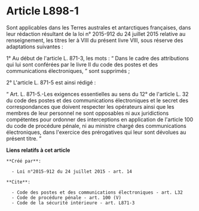 # Article L898-1

Sont applicables dans les Terres australes et antarctiques françaises, dans leur rédaction résultant de la loi n° 2015-912 du
24 juillet 2015 relative au renseignement, les titres Ier à VIII du présent livre VIII, sous réserve des adaptations
suivantes : 

1° Au début de l'article L. 871-3, les mots : “ Dans le cadre des attributions qui lui sont conférées par le livre II du code
des postes et des communications électroniques, ” sont supprimés ; 

2° L'article L. 871-5 est ainsi rédigé : 

“ Art. L. 871-5.-Les exigences essentielles au sens du 12° de l'article L. 32 du code des postes et des communications
électroniques et le secret des correspondances que doivent respecter les opérateurs ainsi que les membres de leur personnel
ne sont opposables ni aux juridictions compétentes pour ordonner des interceptions en application de l'article 100 du code de
procédure pénale, ni au ministre chargé des communications électroniques, dans l'exercice des prérogatives qui leur sont
dévolues au présent titre. ˮ

**Liens relatifs à cet article**

	**Créé par**:

	  - Loi n°2015-912 du 24 juillet 2015 - art. 14

	**Cite**:

	  - Code des postes et des communications électroniques - art. L32
	  - Code de procédure pénale - art. 100 (V)
	  - Code de la sécurité intérieure - art. L871-3
